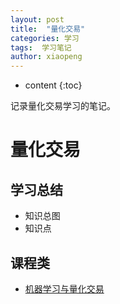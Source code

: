 ```yaml
---
layout: post
title:  "量化交易"
categories: 学习
tags:  学习笔记
author: xiaopeng
---
```


* content
{:toc}

记录量化交易学习的笔记。




# 量化交易


## 学习总结
* 知识总图
* 知识点

## 课程类

* [机器学习与量化交易]()
